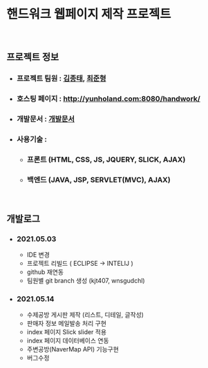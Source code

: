 # 핸드워크 웹페이지 제작 프로젝트
<br>

## 프로젝트 정보
* ### 프로젝트 팀원 : [김종태](https://github.com/kjt407), [최준형](https://github.com/wnsgudchl0302)
* ### 호스팅 페이지 : http://yunholand.com:8080/handwork/
* ### 개발문서 : [개발문서](https://github.com/kjt407/HandWork-Project/tree/kjt407/%EA%B0%9C%EB%B0%9C%EB%AC%B8%EC%84%9C)
* ### 사용기술 :
   * ### 프론트 (HTML, CSS, JS, JQUERY, SLICK, AJAX)
   * ### 백엔드  (JAVA, JSP, SERVLET(MVC), AJAX)
<br>

## 개발로그
* ### 2021.05.03
    * IDE 변경
    * 프로젝트 리빌드 ( ECLIPSE -> INTELIJ )
    * github 재연동
    * 팀원별 git branch 생성 (kjt407, wnsgudchl)
* ### 2021.05.14
    * 수제공방 게시판 제작 (리스트, 디테일, 글작성)
    * 판매자 정보 메일발송 처리 구현
    * index 페이지 Slick slider 적용
    * index 페이지 데이터베이스 연동
    * 주변공방(NaverMap API) 기능구현
    * 버그수정
